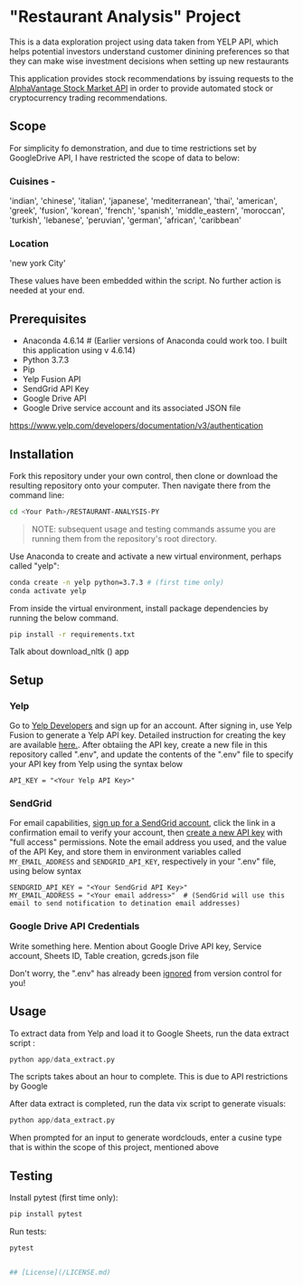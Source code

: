 # "Restaurant Analysis" Project

This is a data exploration project using data taken from YELP API, which helps potential investors understand customer dinining preferences so that they can make wise investment decisions when setting up new restaurants

This application provides stock recommendations by issuing requests to the [AlphaVantage Stock Market API](https://www.alphavantage.co/) in order to provide automated stock or cryptocurrency trading recommendations.

## Scope

For simplicity fo demonstration, and due to time restrictions set by GoogleDrive API, I have restricted the scope of data to below:

### Cuisines - 
'indian', 'chinese', 'italian', 'japanese', 'mediterranean', 'thai', 'american', 'greek', 'fusion', 'korean', 'french', 'spanish', 'middle_eastern', 'moroccan', 'turkish', 'lebanese', 'peruvian', 'german', 'african', 'caribbean'

### Location
'new york City'

These values have been embedded within the script. No further action is needed at your end. 

## Prerequisites

  + Anaconda 4.6.14 # (Earlier versions of Anaconda could work too. I built this application using v 4.6.14)
  + Python 3.7.3
  + Pip
  + Yelp Fusion API
  + SendGrid API Key
  + Google Drive API
  + Google Drive service account and its associated JSON file

https://www.yelp.com/developers/documentation/v3/authentication
 
## Installation

Fork this repository under your own control, then clone or download the resulting repository onto your computer. Then navigate there from the command line:

```sh
cd <Your Path>/RESTAURANT-ANALYSIS-PY
```

> NOTE: subsequent usage and testing commands assume you are running them from the repository's root directory.

Use Anaconda to create and activate a new virtual environment, perhaps called "yelp":

```sh
conda create -n yelp python=3.7.3 # (first time only)
conda activate yelp
```

From inside the virtual environment, install package dependencies by running the below command.

```sh
pip install -r requirements.txt
```

Talk about download_nltk ()  app

## Setup

### Yelp
Go to [Yelp Developers](https://www.yelp.com/developers) and sign up for an account. After signing in, use Yelp Fusion to generate a Yelp API key. Detailed instruction for creating the key are available [here.](https://www.yelp.com/developers/documentation/v3/authentication). After obtaiing the API key, create a new file in this repository called ".env", and update the contents of the ".env" file to specify your API key from Yelp using the syntax below

    API_KEY = "<Your Yelp API Key>"

### SendGrid
For email capabilities, [sign up for a SendGrid account](https://signup.sendgrid.com/), click the link in a confirmation email to verify your account, then [create a new API key](https://app.sendgrid.com/settings/api_keys) with "full access" permissions. Note the email address you used, and the value of the API Key, and store them in environment variables called `MY_EMAIL_ADDRESS` and `SENDGRID_API_KEY`, respectively in your ".env" file, using below syntax

    SENDGRID_API_KEY = "<Your SendGrid API Key>"
    MY_EMAIL_ADDRESS = "<Your email address>"  # (SendGrid will use this email to send notification to detination email addresses)

### Google Drive API Credentials
Write something here. Mention about Google Drive API key, Service account, Sheets ID, Table creation, gcreds.json file



Don't worry, the ".env" has already been [ignored](/.gitignore) from version control for you!

## Usage

To extract data from Yelp and load it to Google Sheets, run the data extract script :
```py
python app/data_extract.py
```
The scripts takes about an hour to complete. This is due to API restrictions by Google

After data extract is completed, run the data vix script to generate visuals:
```py
python app/data_extract.py
```
When prompted for an input to generate wordclouds, enter a cusine type that is within the scope of this project, mentioned above

## Testing

Install pytest (first time only):

```sh
pip install pytest
```

Run tests:

```sh
pytest


## [License](/LICENSE.md)
